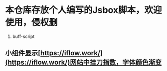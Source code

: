 # 本仓库存放个人编写的Jsbox脚本，欢迎使用，侵权删
1. buff-script
## 小组件显示[https://iflow.work/](https://iflow.work/)网站中挂刀指数，字体颜色渐变
